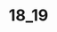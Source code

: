 ---
title: '18_19'
crosslinks:
- OnlyGirls
- TeenyGinger
- cuteAssCuterface
- FitNakedGirls
- daisytheunicorn
- MyFairyLove
- ginger
- NSFW_GIF
- BiggerThanYouThought
- OldLadiesBakingPies
- RileeMarks
- tentporn
- flexi
- psytrance
- WeddingRingShowing
- JizzedToThis
- homemadexxx
- ButtSharpies
- RealGirls
---